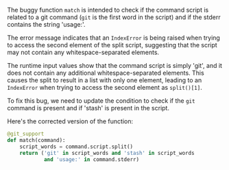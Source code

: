 The buggy function `match` is intended to check if the command script is related to a git command (`git` is the first word in the script) and if the stderr contains the string 'usage:'. 

The error message indicates that an `IndexError` is being raised when trying to access the second element of the split script, suggesting that the script may not contain any whitespace-separated elements. 

The runtime input values show that the command script is simply 'git', and it does not contain any additional whitespace-separated elements. This causes the split to result in a list with only one element, leading to an `IndexError` when trying to access the second element as `split()[1]`.

To fix this bug, we need to update the condition to check if the `git` command is present and if 'stash' is present in the script.

Here's the corrected version of the function:

```python
@git_support
def match(command):
    script_words = command.script.split()
    return ('git' in script_words and 'stash' in script_words
            and 'usage:' in command.stderr)
```
